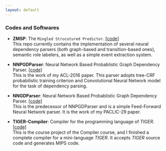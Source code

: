 ```yaml
---
layout: default
---
```


### Codes and Softwares

* **ZMSP**: The `Mingled Strucutured Predictor`. [[code]](https://github.com/zzsfornlp/zmsp) <br>
This repo currently contains the implementation of several neural dependency parsers (both graph-based and transition-based ones), semantic role labelers, as well as a simple event extraction system.

* **NNPGDParser**: Neural Network Based Probablistic Graph Dependency Parser. [[code]](https://github.com/zzsfornlp/nnpgdparser) <br>
This is the work of my ACL-2016 paper. This parser adopts tree-CRF probabilistic training criterion and Convolutional Neural Network model for the task of dependency parsing.

* **NNGDParser**: Neural Network Based Probablistic Graph Dependency Parser. [[code]](https://github.com/zzsfornlp/nngdparser) <br>
This is the predecessor of NNPGDParser and is a simple Feed-Forward Neural Network parser. It is the work of my PACLIC-29 paper.

* **TIGER-Compiler**: Compiler for the programming language of *TIGER*. [[code]](https://github.com/zzsfornlp/tiger-compiler) <br>
This is the course project of the Compiler course, and I finished a complete compiler for a mini-language *TIGER*. It accepts *TIGER* source code and generates MIPS code.
